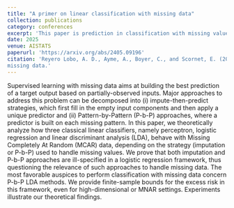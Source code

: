 ```yaml
---
title: "A primer on linear classification with missing data"
collection: publications
category: conferences
excerpt: 'This paper is prediction in classification with missing values using linear classifiers.'
date: 2025
venue: AISTATS
paperurl: 'https://arxiv.org/abs/2405.09196'
citation: 'Reyero Lobo, A. D., Ayme, A., Boyer, C., and Scornet, E. (2025). A primer on linear classification with
missing data.'
---
```


Supervised learning with missing data aims at building the best prediction of a target output based on partially-observed inputs. Major approaches to address this problem can be decomposed into (i) impute-then-predict strategies, which first fill in the empty input components and then apply a unique predictor and (ii) Pattern-by-Pattern (P-b-P) approaches, where a predictor is built on each missing pattern. In this paper, we theoretically analyze how three classical linear classifiers, namely perceptron, logistic regression and linear discriminant analysis (LDA), behave with Missing Completely At Random (MCAR) data, depending on the strategy (imputation or P-b-P) used to handle missing values. We prove that both imputation and P-b-P approaches are ill-specified in a logistic regression framework, thus questioning the relevance of such approaches to handle missing data. The most favorable auspices to perform classification with missing data concern P-b-P LDA methods. We provide finite-sample bounds for the excess risk in this framework, even for high-dimensional or MNAR settings. Experiments illustrate our theoretical findings.
